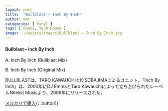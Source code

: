 ```yaml
---
layout: post
title:  "Bullblast – Inch By Inch"
author: mmr
categories: [ Vinyl ]
tags: [ House, Tech House ]
image: ../assets/images/Bullblast – Inch By Inch.jpg
---
```


#### Bullblast – Inch By Inch

A. Inch By Inch (Bullblast Mix)

B. Inch By Inch (Original Mix)

BULLBLASTは、TARO KAWAUCHIとK-SOBAJIMAによるユニット。「Inch By Inch」は、2000年にDJ EmmaとTaro Kawauchiによって立ち上げられたレーベルNitelist Musicより、2006年にリリースされた。


[メルカリで購入](https://jp.mercari.com/item/m88720013341){: .button1}

